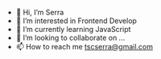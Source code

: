 - 👋 Hi, I’m Serra
- 👀 I’m interested in Frontend Develop
- 🌱 I’m currently learning JavaScript
- 💞️ I’m looking to collaborate on ...
- 📫 How to reach me tscserra@gmail.com

<!---
tscserra/tscserra is a ✨ special ✨ repository because its `README.md` (this file) appears on your GitHub profile.
You can click the Preview link to take a look at your changes.
--->

